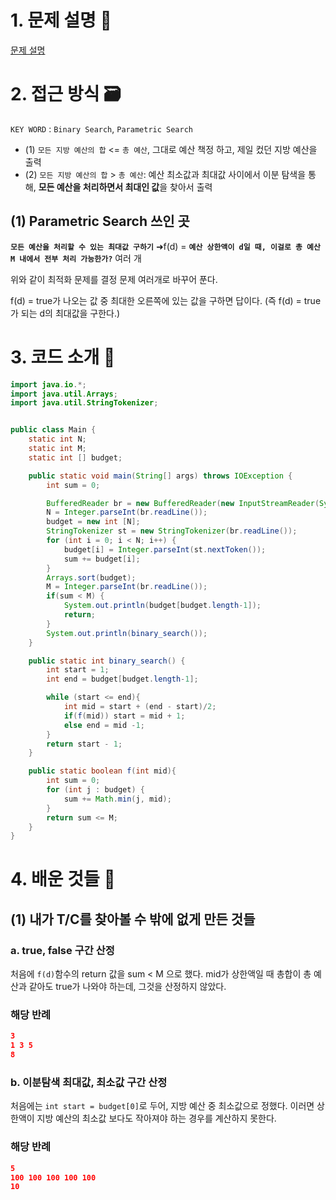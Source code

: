 # 1. 문제 설명 📌

[문제 설명](https://www.acmicpc.net/problem/2512)

# 2. 접근 방식 🗃️

`KEY WORD` : `Binary Search`, `Parametric Search`

- (1) `모든 지방 예산의 합` <= `총 예산`, 그대로 예산 책정 하고, 제일 컸던 지방 예산을 출력
- (2) `모든 지방 예산의 합` > `총 예산`: 예산 최소값과 최대값 사이에서 이분 탐색을 통해, **모든 예산을 처리하면서 최대인 값**을 찾아서 출력 

## (1) Parametric Search 쓰인 곳

**`모든 예산을 처리할 수 있는 최대값 구하기`** ➜f(d) =  **`예산 상한액이 d일 때, 이걸로 총 예산 M 내에서 전부 처리 가능한가?`**  여러 개

위와 같이 최적화 문제를 결정 문제 여러개로 바꾸어 푼다.

f(d) = true가 나오는 값 중 최대한 오른쪽에 있는 값을 구하면 답이다. (즉 f(d) = true가 되는 d의 최대값을 구한다.)

# 3. 코드 소개 🔎

```java
import java.io.*;
import java.util.Arrays;
import java.util.StringTokenizer;


public class Main {
    static int N;
    static int M;
    static int [] budget;

    public static void main(String[] args) throws IOException {
        int sum = 0;

        BufferedReader br = new BufferedReader(new InputStreamReader(System.in));
        N = Integer.parseInt(br.readLine());
        budget = new int [N];
        StringTokenizer st = new StringTokenizer(br.readLine());
        for (int i = 0; i < N; i++) {
            budget[i] = Integer.parseInt(st.nextToken());
            sum += budget[i];
        }
        Arrays.sort(budget);
        M = Integer.parseInt(br.readLine());
        if(sum < M) {
            System.out.println(budget[budget.length-1]);
            return;
        }
        System.out.println(binary_search());
    }

    public static int binary_search() {
        int start = 1;
        int end = budget[budget.length-1];

        while (start <= end){
            int mid = start + (end - start)/2;
            if(f(mid)) start = mid + 1;
            else end = mid -1;
        }
        return start - 1;
    }

    public static boolean f(int mid){
        int sum = 0;
        for (int j : budget) {
            sum += Math.min(j, mid);
        }
        return sum <= M;
    }
}
```

# 4. 배운 것들 🎯

## (1) 내가 T/C를 찾아볼 수 밖에 없게 만든 것들

### a. true, false 구간 산정

처음에 `f(d)`함수의 return 값을 sum < M 으로 했다. mid가 상한액일 때 총합이 총 예산과 같아도 true가 나와야 하는데, 그것을 산정하지 않았다.

### 해당 반례

```json
3
1 3 5
8
```

### b. 이분탐색 최대값, 최소값 구간 산정

처음에는 `int start = budget[0]`로 두어, 지방 예산 중 최소값으로 정했다. 이러면 상한액이 지방 예산의 최소값 보다도 작아져야 하는 경우를 계산하지 못한다.

### 해당 반례

```json
5
100 100 100 100 100
10
```

